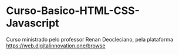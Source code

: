 # Curso-Basico-HTML-CSS-Javascript
Curso ministrado pelo professor Renan Deocleciano, pela plataforma https://web.digitalinnovation.one/browse
